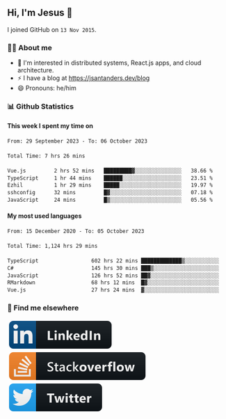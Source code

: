 ## Hi, I'm Jesus 👋

I joined GitHub on `13 Nov 2015`.

<!-- Talking about you -->

### 👨‍💻 About me

- 👦 I'm interested in distributed systems, React.js apps, and cloud architecture.
- ⚡️ I have a blog at <https://jsantanders.dev/blog>
- 😄 Pronouns: he/him

### 📊 Github Statistics

#### This week I spent my time on

<!--START_SECTION:weekly-->

```txt
From: 29 September 2023 - To: 06 October 2023

Total Time: 7 hrs 26 mins

Vue.js         2 hrs 52 mins   █████████▓░░░░░░░░░░░░░░░   38.66 %
TypeScript     1 hr 44 mins    ██████░░░░░░░░░░░░░░░░░░░   23.51 %
Ezhil          1 hr 29 mins    █████░░░░░░░░░░░░░░░░░░░░   19.97 %
sshconfig      32 mins         █▓░░░░░░░░░░░░░░░░░░░░░░░   07.18 %
JavaScript     24 mins         █▒░░░░░░░░░░░░░░░░░░░░░░░   05.56 %
```

<!--END_SECTION:weekly-->

#### My most used languages

<!--START_SECTION:alltime-->

```txt
From: 15 December 2020 - To: 05 October 2023

Total Time: 1,124 hrs 29 mins

TypeScript                 602 hrs 22 mins █████████████▒░░░░░░░░░░░   53.57 %
C#                         145 hrs 30 mins ███▒░░░░░░░░░░░░░░░░░░░░░   12.94 %
JavaScript                 126 hrs 52 mins ██▓░░░░░░░░░░░░░░░░░░░░░░   11.28 %
RMarkdown                  68 hrs 12 mins  █▓░░░░░░░░░░░░░░░░░░░░░░░   06.07 %
Vue.js                     27 hrs 24 mins  ▓░░░░░░░░░░░░░░░░░░░░░░░░   02.44 %
```

<!--END_SECTION:alltime-->

### 📢 Find me elsewhere

<p>
  <a target="_blank" href="https://linkedin.com/in/jsantanders">
    <img src="https://github.com/jsantanders/jsantanders/blob/master/img/linkedin.svg" alt="LinkedIn" style="vertical-align:top; margin:4px">
  </a>
  
  <a target="_blank" href="https://stackoverflow.com/users/7318331/jesus-santander">
    <img src="https://github.com/jsantanders/jsantanders/blob/master/img/stackoverflow.svg" alt="StackOverflow" style="vertical-align:top; margin:4px">
  </a>
  
  <a target="_blank" href="http://twitter.com/jsantanders">
    <img src="https://github.com/jsantanders/jsantanders/blob/master/img/twitter.svg" alt="Twitter" style="vertical-align:top; margin:4px">
  </a>
</p>
